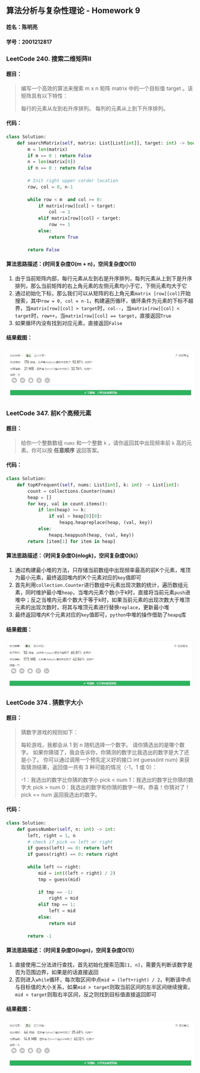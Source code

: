 ## 算法分析与复杂性理论 - Homework 9

#### 姓名：陈明亮

#### 学号：2001212817



### LeetCode 240.  搜索二维矩阵II

#### 题目：

> 编写一个高效的算法来搜索 m x n 矩阵 matrix 中的一个目标值 target 。该矩阵具有以下特性：
>
> 每行的元素从左到右升序排列。
> 每列的元素从上到下升序排列。



#### 代码：

```python
class Solution:
    def searchMatrix(self, matrix: List[List[int]], target: int) -> bool:
        m = len(matrix)
        if m == 0 : return False
        n = len(matrix[0])
        if n == 0 : return False

        # Init right upper corder location
        row, col = 0, n-1

        while row < m  and col >= 0:
            if matrix[row][col] > target:
                col -= 1
            elif matrix[row][col] < target:
                row += 1
            else:
                return True

        return False
```



#### 算法思路描述：(时间复杂度O(m + n)，空间复杂度O(1))

1. 由于当前矩阵内部，每行元素从左到右是升序排列，每列元素从上到下是升序排列，那么当前矩阵的右上角元素的左侧元素均小于它，下侧元素均大于它
2. 通过初始化下标，那么我们可以从矩阵的右上角元素`matrix [row][col]`开始搜索，其中`row = 0, col = n-1`，构建遍历循环，循环条件为元素的下标不越界，当`matrix[row][col] > target`时，`col--`，当`matrix[row][col] < target`时，`row++`，当`matrix[row][col] == target`，直接返回`True`
3. 如果循环内没有找到对应元素，直接返回`False`



#### 结果截图：

![img](https://github.com/Palette25/Algo-2021/blob/main/Homework9/figures/1.jpg)



### LeetCode 347.  前K个高频元素

#### 题目：

> 给你一个整数数组 `nums` 和一个整数 `k` ，请你返回其中出现频率前 `k` 高的元素。你可以按 **任意顺序** 返回答案。



#### 代码：

```python
class Solution:
    def topKFrequent(self, nums: List[int], k: int) -> List[int]:
        count = collections.Counter(nums)
        heap = []
        for key, val in count.items():
            if len(heap) >= k:
                if val > heap[0][0]:
                    heapq.heapreplace(heap, (val, key))
            else:
                heapq.heappush(heap, (val, key))
        return [item[1] for item in heap]
```



#### 算法思路描述：（时间复杂度O(nlogk)，空间复杂度O(k)）

1. 通过构建最小堆的方法，只存储当前数组中出现频率最高的前K个元素，堆顶为最小元素，最终返回堆内的K个元素对应的`key`值即可
2. 首先利用`collection.Counter`进行数组中元素出现次数的统计，遍历数组元素，同时维护最小堆`heap`，当堆内元素个数小于k时，直接将当前元素`push`进堆中；反之当堆内元素个数大于等于k时，如果当前元素的出现次数大于堆顶元素的出现次数时，将其与堆顶元素进行替换`replace`，更新最小堆
3. 最终返回堆内K个元素对应的`key`值即可，`python`中堆的操作借助了`heapq`库



#### 结果截图：

![img](https://github.com/Palette25/Algo-2021/blob/main/Homework9/figures/2.jpg)



### LeetCode 374 .  猜数字大小

#### 题目：

> 猜数字游戏的规则如下：
>
> 每轮游戏，我都会从 1 到 n 随机选择一个数字。 请你猜选出的是哪个数字。
> 如果你猜错了，我会告诉你，你猜测的数字比我选出的数字是大了还是小了。
> 你可以通过调用一个预先定义好的接口 int guess(int num) 来获取猜测结果，返回值一共有 3 种可能的情况（-1，1 或 0）：
>
> -1：我选出的数字比你猜的数字小 pick < num
> 1：我选出的数字比你猜的数字大 pick > num
> 0：我选出的数字和你猜的数字一样。恭喜！你猜对了！pick == num
> 返回我选出的数字。



#### 代码：

```python
class Solution:
    def guessNumber(self, n: int) -> int:
        left, right = 1, n
        # check if pick == left or right
        if guess(left) == 0: return left
        if guess(right) == 0: return right

        while left <= right:
            mid = int((left + right) / 2)
            tmp = guess(mid)

            if tmp == -1:
                right = mid
            elif tmp == 1:
                left = mid
            else:
                return mid
        
        return -1
```



#### 算法思路描述：（时间复杂度O(logn)，空间复杂度O(1)）

1. 直接使用二分法进行查找，首先初始化搜索范围`[1, n]`，需要先判断该数字是否为范围边界，如果是的话直接返回
2. 否则进入`while`循环，每次取区间中点`mid = (left+right) / 2`，判断该中点与目标值的大小关系，如果`mid > target`则取当前区间的左半区间继续搜索，`mid < target`则取右半区间，反之则找到目标值直接返回即可



#### 结果截图：

![img](https://github.com/Palette25/Algo-2021/blob/main/Homework9/figures/3.jpg)

